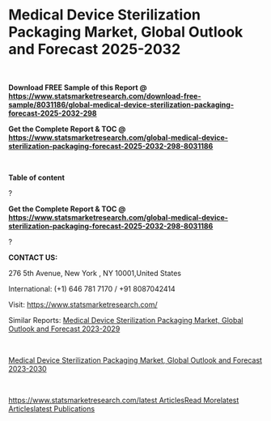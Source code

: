 <h1>Medical Device Sterilization Packaging Market, Global Outlook and Forecast 2025-2032</h1><br/><p><strong>Download FREE Sample of this Report @ <a href="https://www.statsmarketresearch.com/download-free-sample/8031186/global-medical-device-sterilization-packaging-forecast-2025-2032-298">https://www.statsmarketresearch.com/download-free-sample/8031186/global-medical-device-sterilization-packaging-forecast-2025-2032-298</a></strong></p>
 
 
 
 <div><b>Get the Complete Report & TOC @ <a href="https://www.statsmarketresearch.com/global-medical-device-sterilization-packaging-forecast-2025-2032-298-8031186">https://www.statsmarketresearch.com/global-medical-device-sterilization-packaging-forecast-2025-2032-298-8031186</a></b></div>
 
 
 
 <p><br />
 
 <b>Table of content</b></p>
 
 
 
 <p>? </p>
 
 
 
 <div><b>Get the Complete Report & TOC @ <a href="https://www.statsmarketresearch.com/global-medical-device-sterilization-packaging-forecast-2025-2032-298-8031186">https://www.statsmarketresearch.com/global-medical-device-sterilization-packaging-forecast-2025-2032-298-8031186</a></b></div>
 
 
 
 <p>? </p>
 
 
 
 <p><b>CONTACT US:</b><br />
 
 276 5th Avenue, New York , NY 10001,United States<br />
 
 International: (+1) 646 781 7170 / +91 8087042414<br />
 
 Visit: <a href="https://www.statsmarketresearch.com/">https://www.statsmarketresearch.com/</a><br />
 
 Similar Reports: <a href="https://www.statsmarketresearch.com/global-medical-device-sterilization-packaging-forecast-2025-2032-298-8031186">Medical Device Sterilization Packaging Market, Global Outlook and Forecast 2023-2029</a><br />
 
 <br />
 
 <a href="https://www.statsmarketresearch.com/global-medical-device-sterilization-packaging-forecast-2025-2032-298-8031186">Medical Device Sterilization Packaging Market, Global Outlook and Forecast 2023-2030</a><br />
 
 <br />
 
 <a href="https://gyeongbokgung.com">https://www.statsmarketresearch.com/</a><a href="https://hallyeomaritime.com">latest Articles</a><a href="https://jingwansa.com">Read More</a><a href="https://nguoiviet.jp/">latest Articles</a><a href="https://www.intelmarketresearch.com/">latest Publications</a></p>